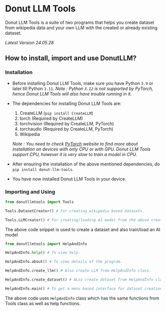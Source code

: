 # Donut LLM Tools
Donut LLM Tools is a suite of two programs that helps you create dataset from wikipedia data and your own LLM with the created or already existing dataset.

*Latest Version 24.05.28*

## How to install, import and use DonutLLM?
### Installation
* Before installing Donut LLM Tools, make sure you have Python `3.9` or later till Python `3.11`. *Note : Python `3.12` is not supported by PyTorch, hence Donut LLM Tools will also have trouble running in it.* 
* The dependencies for installing Donut LLM Tools are:
    1. CreateLLM (`pip install CreateLLM`)
    2. torch (Required by CreateLLM)
    3. torchvision (Required by CreateLLM, PyTorch)
    4. torchaudio (Required by CreateLLM, PyTorch)
    5. Wikipedia
    
    *Note : You need to check [PyTorch](https://pytorch.org) website to find more about installation on devices with only CPU or with GPU. Donut LLM Tools support CPU, however it is very slow to train a model in CPU.*
* After ensuring the installation of the above mentioned dependencies, do `pip install donut-llm-tools`.
* You have now installed Donut LLM Tools in your device.

### Importing and Using
```python
from donutllmtools import Tools

Tools.DatasetCreator() # For creating wikipedia based datasets.

Tools.LLMCreator() # For creating/loading AI model from the above created dataset or a custom dataset.
```

The above code snippet is used to create a dataset and also train/load an AI model

```python
from donutllmtools import HelpAndInfo

HelpAndInfo.help() # To view help.

HelpAndInfo.about() # To view details of the program.

HelpAndInfo.create_llm() # Also create LLM from HelpAndInfo class.

HelpAndInfo.create_dataset() # ALso create dataset from HelpAndInfo class.

HelpAndInfo.main() # To get a menu based interface for dataset creation or model load/creation.
```
The above code uses `HelpAndInfo` class which has the same functions from Tools class as well as help functions.
